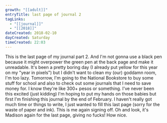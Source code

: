 ```yaml
---
growth: "[[adult]]"
entryTitle: last page of journal 2
tagLinks:
  - "[[journal]]"
  - "[[2018]]"
dateCreated: 2018-02-10
dayCreated: Saturday
timeCreated: 22:03
---
```

This is the last page of my journal part 2. And I'm not gonna use a black pen because it might overpower the green pen at the back page and make it unreadable. It's been a pretty boring day (I already put yellow for this year on my "year in pixels") but I didn't want to clean my (our) goddamn room, I'm too lazy. Tomorrow, I'm going to the National Bookstore to buy some stuff for school and also to check out some journals that I need to save money for. I know they're like 300+ pesos or something. I've never been this excited (just kidding) I'm hoping to put my hands on those babies but first I'm finishing this journal by the end of February. I haven't really got much time or things to write, I just wanted to fill this last page (sorry for the waste of paper and ink). This is me again signing off. Oh and look, it's Madison again for the last page, giving no fucks! How nice.